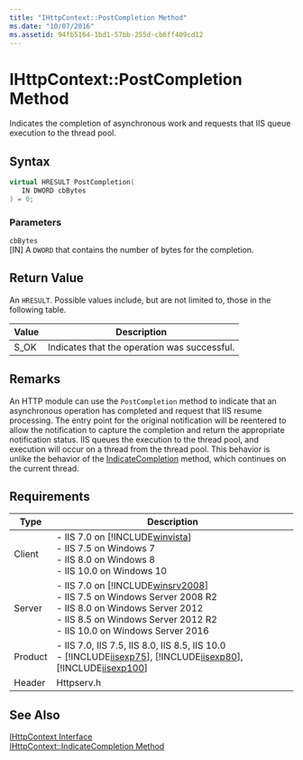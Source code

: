 ```yaml
---
title: "IHttpContext::PostCompletion Method"
ms.date: "10/07/2016"
ms.assetid: 94fb5164-1bd1-57bb-255d-cb6ff409cd12
---
```

# IHttpContext::PostCompletion Method

Indicates the completion of asynchronous work and requests that IIS queue execution to the thread pool.  
  
## Syntax  
  
```cpp  
virtual HRESULT PostCompletion(  
   IN DWORD cbBytes  
) = 0;  
```  
  
### Parameters  

 `cbBytes`  
 [IN] A `DWORD` that contains the number of bytes for the completion.  
  
## Return Value  

 An `HRESULT`. Possible values include, but are not limited to, those in the following table.  
  
|Value|Description|  
|-----------|-----------------|  
|S_OK|Indicates that the operation was successful.|  
  
## Remarks  

 An HTTP module can use the `PostCompletion` method to indicate that an asynchronous operation has completed and request that IIS resume processing. The entry point for the original notification will be reentered to allow the notification to capture the completion and return the appropriate notification status. IIS queues the execution to the thread pool, and execution will occur on a thread from the thread pool. This behavior is unlike the behavior of the [IndicateCompletion](../../web-development-reference/native-code-api-reference/ihttpcontext-indicatecompletion-method.md) method, which continues on the current thread.  
  
## Requirements  
  
|Type|Description|  
|----------|-----------------|  
|Client|-   IIS 7.0 on [!INCLUDE[winvista](../../wmi-provider/includes/winvista-md.md)]<br />-   IIS 7.5 on Windows 7<br />-   IIS 8.0 on Windows 8<br />-   IIS 10.0 on Windows 10|  
|Server|-   IIS 7.0 on [!INCLUDE[winsrv2008](../../wmi-provider/includes/winsrv2008-md.md)]<br />-   IIS 7.5 on Windows Server 2008 R2<br />-   IIS 8.0 on Windows Server 2012<br />-   IIS 8.5 on Windows Server 2012 R2<br />-   IIS 10.0 on Windows Server 2016|  
|Product|-   IIS 7.0, IIS 7.5, IIS 8.0, IIS 8.5, IIS 10.0<br />-   [!INCLUDE[iisexp75](../../web-development-reference/native-code-api-reference/includes/iisexp75-md.md)], [!INCLUDE[iisexp80](../../web-development-reference/native-code-api-reference/includes/iisexp80-md.md)], [!INCLUDE[iisexp100](../../web-development-reference/native-code-api-reference/includes/iisexp100-md.md)]|  
|Header|Httpserv.h|  
  
## See Also  

 [IHttpContext Interface](../../web-development-reference/native-code-api-reference/ihttpcontext-interface.md)   
 [IHttpContext::IndicateCompletion Method](../../web-development-reference/native-code-api-reference/ihttpcontext-indicatecompletion-method.md)
